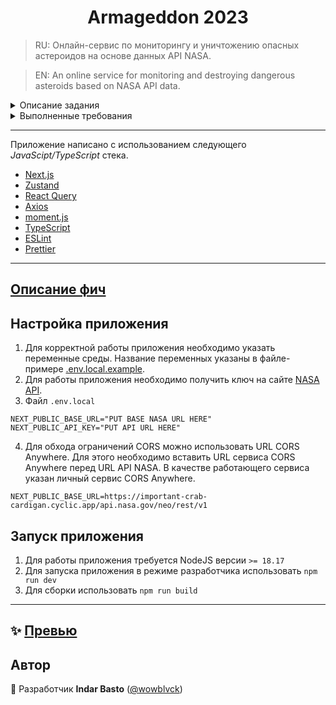 <h1 align="center">Armageddon 2023</h1>

> RU: Онлайн-сервис по мониторингу и уничтожению опасных астероидов на основе данных API NASA.

> EN: An online service for monitoring and destroying dangerous asteroids based on NASA API data.

<details>
  <summary>Описание задания</summary>
  
  Используя [API NASA](https://api.nasa.gov) разработать сервис по мониторингу и псевдо-уничтожению опасных астероидов.

Макет: [Figma](https://www.figma.com/file/N9aUcWK3o189lZcwQyzU79/Armaggedon-V3?type=design&node-id=0%3A1&mode=design&t=nb1Hyl3qNhdm2c4a-1)

- На главной список подлетов астероидов к Земле от текущей даты в бесконечность. Загрузка астероидов при скролле порциями. По каждому астероиду: название, размер, оценка опасности, как близко будет к Земле, точная дата максимального подлёта. Иконка астероида в зависимости от размера (критерий малый-большой выбрать самостоятельно). И опция вывода расстояний: в километрах или расстояниях до Луны.
- Адаптивная вёрстка.
- Кнопка заказа отправляет заказ в корзину. Корзина — это плашка на странице списка. По нажатию на кнопку отправки открывается страница успешного заказа, где перечислены заказанные сближения.
- У астероида есть своя страница. Там указаны данные астероида и список всех его сближений. По каждому сближению: скорость относительно Земли, время максимального сближения с Землей, расстояние до Земли, по орбите вокруг чего летит.

#### Технические требования

- Использовать Next.js (также принимаются решения на React, если будет реализован SSR).
- Использование redux нежелательно.
- Стилизация с помощью CSS модулей.
- Решение предоставить в виде git репозитория (github/bitbucket/gitlab по выбору).
- Корректное отображение в последних версиях браузеров (chrome, firefox, safari, edge).

#### Дополнительные требования

- Использование TypeScript.
- Тесты.
- Деплой проекта на любой удобный для вас хостинг.
- Документация/инструкция по сборке проекта (README).

</details>

<details>
  <summary>Выполненные требования</summary>
  
  #### Общие требования
  - [x] Приложение написано с использованием фреймворка [Next.js](https://nextjs.org/) последней версии. 
  - [x] В качестве state-менеджера используется [Zustand](https://zustand-demo.pmnd.rs/).
  - [x] Стилизация выполнена с помощью SCSS модулей (для упрощения адаптации верстки под различные девайсы).
  - [x] Код чистый и читабельный.
  - [x] Отсутствует дублирование кода, приложение разбито на компоненты, отформатировано в едином стиле.
  - [x] Приложение адаптировано под различные устройства.
  - [x] Корректное отображение в браузерах Chrome, Firefox, Edge.

#### Дополнительные требования

- [x] Используется TypeScript.
- [x] Выполнен деплой проекта на хостинг [Vercel](https://vercel.com/).
- [x] Написана документация по сборке проекта, а также по компонентам и функциям.

#### Описание приложения

1. Главная страница
   - [x] При входе в приложение отображаются астероиды начиная с текущей даты.
   - [x] Возможность выбрать единицы измерения дистанции до астероида (в километрах/в лунных орбитах).
   - [x] Возможность добавить астероид в корзину по нажатию на кнопку "ЗАКАЗАТЬ". При повторном нажатии астероид удалится из корзины.
   - [x] Отображается счётчик астероидов в корзине.
   - [x] При клике на название астероида происходит редирект на страницу с информацией о выбранном астероиде.
   - [x] При клике на кнопку корзины "ОТПРАВИТЬ" происходит редирект на страницу отправки заказа на уничтожение астероида(-ов).
   - [x] При скроллинге страницы данные об астероидах загружаются с лимитов в 1 день.
2. Страница отправки заказа.---

   - [x] На странице отображается список заказанных на уничтожение астероидов. При клике на название астероида происходит редирект на страницу с информацией о выбранном астероиде.
   - [x] В случае отсутствия астероидов в корзине выводится информационное сообщение.

3. Страница с данными астероида.
   - [x] На странице отображается название астероида, статус опасности, кнопка заказать, данные о характеристиках астероида, все сближения астероида.
   - [x] Возможность выбрать диаметр астероида в предложенных единицах измерения (метры, километры, мили, футы).
   - [x] Возможность выбрать дистанцию до астероида в предложенных единицах измерения (километры, астрономические единицы, лунные единицы, мили).
   - [x] Возможность выбрать скорость астероида в предложенных единицах измерения (км/ч, км/с, миль/ч).
   - [x] Возможность посмотреть о сближениях с астероидом вплоть до точной даты.

</details>

---

Приложение написано с использованием следующего _JavaScipt/TypeScript_ стека.

- [Next.js](https://nextjs.org/)
- [Zustand](https://zustand-demo.pmnd.rs/)
- [React Query](https://tanstack.com/query/latest/)
- [Axios](https://axios-http.com/)
- [moment.js](https://momentjs.com/)
- [TypeScript](https://www.typescriptlang.org/)
- [ESLint](https://eslint.org/)
- [Prettier](https://prettier.io/)

---

## [Описание фич](./docs/README.md)

## Настройка приложения

1. Для корректной работы приложения необходимо указать переменные среды. Название переменных указаны в файле-примере [.env.local.example](./.env.local.example).
2. Для работы приложения необходимо получить ключ на сайте [NASA API](https://api.nasa.gov/).
3. Файл `.env.local`

```
NEXT_PUBLIC_BASE_URL="PUT BASE NASA URL HERE"
NEXT_PUBLIC_API_KEY="PUT API URL HERE"
```

4. Для обхода ограничений CORS можно использовать URL CORS Anywhere. Для этого необходимо вставить URL сервиса CORS Anywhere перед URL API NASA. В качестве работающего сервиса указан личный сервис CORS Anywhere.

```
NEXT_PUBLIC_BASE_URL=https://important-crab-cardigan.cyclic.app/api.nasa.gov/neo/rest/v1
```

## Запуск приложения

1. Для работы приложения требуется NodeJS версии `>= 18.17`
2. Для запуска приложения в режиме разработчика использовать `npm run dev`
3. Для сборки использовать `npm run build`

---

## ✨ [Превью](https://armageddon-2023.vercel.app)

## Автор

👤 Разработчик **Indar Basto** ([@wowblvck](https://github.com/wowblvck))
